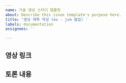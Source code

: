 ```yaml
---
name: 기술 영상 스터디 템플릿
about: Describe this issue template's purpose here.
title: '영상 제목 작성 (ex - jvm 웜업) '
labels: documentation
assignees: ''

---
```


## 영상 링크 

## 토론 내용
